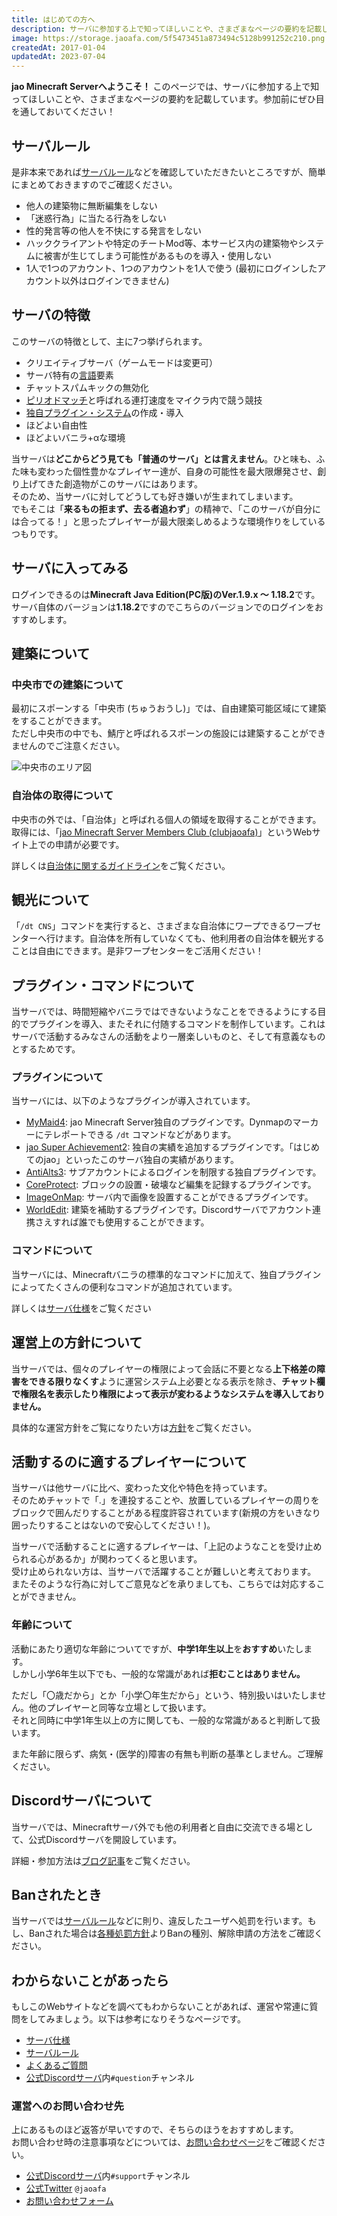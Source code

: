 ```yaml
---
title: はじめての方へ
description: サーバに参加する上で知ってほしいことや、さまざまなページの要約を記載しています。
image: https://storage.jaoafa.com/5f5473451a873494c5128b991252c210.png
createdAt: 2017-01-04
updatedAt: 2023-07-04
---
```


**jao Minecraft Serverへようこそ！** このページでは、サーバに参加する上で知ってほしいことや、さまざまなページの要約を記載しています。参加前にぜひ目を通しておいてください！

## サーバルール

是非本来であれば[サーバルール](/server/rules)などを確認していただきたいところですが、簡単にまとめておきますのでご確認ください。

- 他人の建築物に無断編集をしない
- 「迷惑行為」に当たる行為をしない
- 性的発言等の他人を不快にする発言をしない
- ハッククライアントや特定のチートMod等、本サービス内の建築物やシステムに被害が生じてしまう可能性があるものを導入・使用しない
- 1人で1つのアカウント、1つのアカウントを1人で使う (最初にログインしたアカウント以外はログインできません)

## サーバの特徴

このサーバの特徴として、主に7つ挙げられます。

- クリエイティブサーバ（ゲームモードは変更可）
- サーバ特有の[言語](http://wiki.jaoafa.com/用語)要素
- チャットスパムキックの無効化
- [ピリオドマッチ](https://wiki.jaoafa.com/ピリオドマッチ)と呼ばれる連打速度をマイクラ内で競う競技
- [独自プラグイン・システム](https://github.com/jaoafa)の作成・導入
- ほどよい自由性
- ほどよいバニラ+αな環境

当サーバは**どこからどう見ても「普通のサーバ」とは言えません**。ひと味も、ふた味も変わった個性豊かなプレイヤー達が、自身の可能性を最大限爆発させ、創り上げてきた創造物がこのサーバにはあります。  
そのため、当サーバに対してどうしても好き嫌いが生まれてしまいます。  
でもそこは「**来るもの拒まず、去る者追わず**」の精神で、「このサーバが自分には合ってる！」と思ったプレイヤーが最大限楽しめるような環境作りをしているつもりです。

## サーバに入ってみる

ログインできるのは**Minecraft Java Edition(PC版)**の**Ver.1.9.x ～ 1.18.2**です。  
サーバ自体のバージョンは**1.18.2**ですのでこちらのバージョンでのログインをおすすめします。

## 建築について

### 中央市での建築について

最初にスポーンする「中央市 (ちゅうおうし)」では、自由建築可能区域にて建築をすることができます。  
ただし中央市の中でも、鯖庁と呼ばれるスポーンの施設には建築することができませんのでご注意ください。  

![中央市のエリア図](https://storage.jaoafa.com/1c8be9b479ecfaa8e68e56f4e294dd5d.png)

### 自治体の取得について

中央市の外では、「自治体」と呼ばれる個人の領域を取得することができます。  
取得には、「[jao Minecraft Server Members Club (clubjaoafa)](https://club.jaoafa.com)」というWebサイト上での申請が必要です。

詳しくは[自治体に関するガイドライン](/server/guidelines/cities)をご覧ください。

## 観光について

「`/dt CNS`」コマンドを実行すると、さまざまな自治体にワープできるワープセンターへ行けます。自治体を所有していなくても、他利用者の自治体を観光することは自由にできます。是非ワープセンターをご活用ください！

## プラグイン・コマンドについて

当サーバでは、時間短縮やバニラではできないようなことをできるようにする目的でプラグインを導入、またそれに付随するコマンドを制作しています。これはサーバで活動するみなさんの活動をより一層楽しいものと、そして有意義なものとするためです。

### プラグインについて

当サーバには、以下のようなプラグインが導入されています。

- [MyMaid4](https://github.com/jaoafa/MyMaid4): jao Minecraft Server独自のプラグインです。Dynmapのマーカーにテレポートできる `/dt` コマンドなどがあります。
- [jao Super Achievement2](https://github.com/jaoafa/jao-Super-Achievement2): 独自の実績を追加するプラグインです。「はじめてのjao」といったこのサーバ独自の実績があります。
- [AntiAlts3](https://github.com/jaoafa/AntiAlts3): サブアカウントによるログインを制限する独自プラグインです。
- [CoreProtect](https://www.spigotmc.org/resources/coreprotect.8631/): ブロックの設置・破壊など編集を記録するプラグインです。
- [ImageOnMap](https://dev.bukkit.org/projects/imageonmap): サーバ内で画像を設置することができるプラグインです。
- [WorldEdit](/blog/worldedit-commentary): 建築を補助するプラグインです。Discordサーバでアカウント連携さえすれば誰でも使用することができます。

### コマンドについて

当サーバには、Minecraftバニラの標準的なコマンドに加えて、独自プラグインによってたくさんの便利なコマンドが追加されています。

詳しくは[サーバ仕様](/server/specifications/#コマンドについて)をご覧ください

## 運営上の方針について

当サーバでは、個々のプレイヤーの権限によって会話に不要となる**上下格差の障害をできる限りなくす**ように運営システム上必要となる表示を除き、**チャット欄で権限名を表示したり権限によって表示が変わるようなシステムを導入しておりません。**

具体的な運営方針をご覧になりたい方は[方針](/server/policies)をご覧ください。

## 活動するのに適するプレイヤーについて

当サーバは他サーバに比べ、変わった文化や特色を持っています。  
そのためチャットで「.」を連投することや、放置しているプレイヤーの周りをブロックで囲んだりすることがある程度許容されています(新規の方をいきなり囲ったりすることはないので安心してください！)。

当サーバで活動することに適するプレイヤーは、「上記のようなことを受け止められる心があるか」が関わってくると思います。  
受け止められない方は、当サーバで活躍することが難しいと考えております。  
またそのような行為に対してご意見などを承りましても、こちらでは対応することができません。

### 年齢について

活動にあたり適切な年齢についてですが、**中学1年生以上**を**おすすめ**いたします。  
しかし小学6年生以下でも、一般的な常識があれば**拒むことはありません。**

ただし「〇歳だから」とか「小学〇年生だから」という、特別扱いはいたしません。他のプレイヤーと同等な立場として扱います。  
それと同時に中学1年生以上の方に関しても、一般的な常識があると判断して扱います。

また年齢に限らず、病気・(医学的)障害の有無も判断の基準としません。ご理解ください。

## Discordサーバについて

当サーバでは、Minecraftサーバ外でも他の利用者と自由に交流できる場として、公式Discordサーバを開設しています。

詳細・参加方法は[ブログ記事](/blog/join-discord)をご覧ください。

## Banされたとき

当サーバでは[サーバルール](/server/rules)などに則り、違反したユーザへ処罰を行います。もし、Banされた場合は[各種処罰方針](/server/policies/bans)よりBanの種別、解除申請の方法をご確認ください。

## わからないことがあったら

もしこのWebサイトなどを調べてもわからないことがあれば、運営や常連に質問をしてみましょう。以下は参考になりそうなページです。

- [サーバ仕様](/server/specifications)
- [サーバルール](/server/rules)
- [よくあるご質問](/support/faq)
- [公式Discordサーバ](/blog/join-discord)内`#question`チャンネル

### 運営へのお問い合わせ先

上にあるものほど返答が早いですので、そちらのほうをおすすめします。  
お問い合わせ時の注意事項などについては、[お問い合わせページ](/support/inquiry)をご確認ください。

- [公式Discordサーバ](/blog/join-discord)内`#support`チャンネル
- [公式Twitter](https://twitter.com/jaoafa) `@jaoafa`
- [お問い合わせフォーム](https://forms.gle/Rpj1ZV76p2NsdWMK6)
